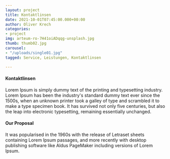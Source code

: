 ```yaml
---
layout: project
title: Kontaktlinsen
date: 2021-10-01T07:45:00.000+00:00
author: Oliver Krech
categories:
- project
img: arteum-ro-7H41oiADqqg-unsplash.jpg
thumb: thumb02.jpg
carousel:
- "/uploads/single01.jpg"
tagged: Service, Leistungen, Kontaktlinsen

---
```

#### Kontaktlinsen

Lorem Ipsum is simply dummy text of the printing and typesetting industry. Lorem Ipsum has been the industry's standard dummy text ever since the 1500s, when an unknown printer took a galley of type and scrambled it to make a type specimen book. It has survived not only five centuries, but also the leap into electronic typesetting, remaining essentially unchanged.

#### Our Proposal

It was popularised in the 1960s with the release of Letraset sheets containing Lorem Ipsum passages, and more recently with desktop publishing software like Aldus PageMaker including versions of Lorem Ipsum.